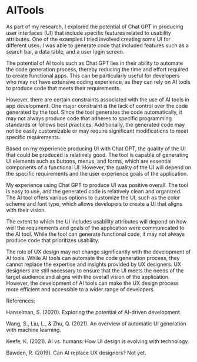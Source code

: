 # AITools


As part of my research, I explored the potential of Chat GPT in producing user interfaces (UI) that include specific features related to usability attributes. One of the examples I tried involved creating some UI for different uses. I was able to generate code that included features such as a search bar, a data table, and a user login screen.

The potential of AI tools such as Chat GPT lies in their ability to automate the code generation process, thereby reducing the time and effort required to create functional apps. This can be particularly useful for developers who may not have extensive coding experience, as they can rely on AI tools to produce code that meets their requirements.

However, there are certain constraints associated with the use of AI tools in app development. One major constraint is the lack of control over the code generated by the tool. Since the tool generates the code automatically, it may not always produce code that adheres to specific programming standards or follows best practices. Additionally, the generated code may not be easily customizable or may require significant modifications to meet specific requirements.

Based on my experience producing UI with Chat GPT, the quality of the UI that could be produced is relatively good. The tool is capable of generating UI elements such as buttons, menus, and forms, which are essential components of a functional UI. However, the quality of the UI will depend on the specific requirements and the user experience goals of the application.

My experience using Chat GPT to produce UI was positive overall. The tool is easy to use, and the generated code is relatively clean and organized. The AI tool offers various options to customize the UI, such as the color scheme and font type, which allows developers to create a UI that aligns with their vision.

The extent to which the UI includes usability attributes will depend on how well the requirements and goals of the application were communicated to the AI tool. While the tool can generate functional code, it may not always produce code that prioritizes usability. 

The role of UX design may not change significantly with the development of AI tools. While AI tools can automate the code generation process, they cannot replace the expertise and insights provided by UX designers. UX designers are still necessary to ensure that the UI meets the needs of the target audience and aligns with the overall vision of the application. However, the development of AI tools can make the UX design process more efficient and accessible to a wider range of developers.

References:

Hanselman, S. (2020). Exploring the potential of AI-driven development.

Wang, S., Liu, L., & Zhu, Q. (2021). An overview of automatic UI generation with machine learning.

Keefe, K. (2021). AI vs. humans: How UI design is evolving with technology.

Bawden, R. (2019). Can AI replace UX designers? Not yet.
